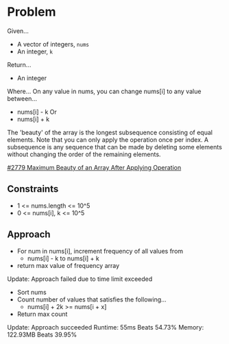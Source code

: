 
# Problem
Given...
- A vector of integers, `nums`
- An integer, `k`

Return...
- An integer

Where...
On any value in nums, you can change nums\[i] to any value between...
- nums\[i] - k 
Or
- nums\[i] + k

The 'beauty' of the array is the longest subsequence consisting of equal
elements. Note that you can only apply the operation once per index. A 
subsequence is any sequence that can be made by deleting some elements without
changing the order of the remaining elements.

[#2779 Maximum Beauty of an Array After Applying Operation](https://leetcode.com/problems/maximum-beauty-of-an-array-after-applying-operation/description/?envType=daily-question&envId=2024-12-11)

## Constraints
- 1 <= nums.length <= 10^5
- 0 <= nums\[i], k <= 10^5

## Approach
- For num in nums\[i], increment frequency of all values from
    - nums\[i] - k to nums\[i] + k
- return max value of frequency array

Update: Approach failed due to time limit exceeded

- Sort nums
- Count number of values that satisfies the following...
    - nums\[i] + 2k >= nums\[i + x]
- Return max count

Update: Approach succeeded
Runtime: 55ms Beats 54.73%
Memory: 122.93MB Beats 39.95%
